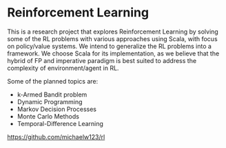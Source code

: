 # Reinforcement Learning
This is a research project that explores Reinforcement Learning by solving some of the RL problems with various approaches using Scala, with focus on policy/value systems. We intend to generalize the RL problems into a framework. We choose Scala for its implementation, as we believe that the hybrid of FP and imperative paradigm is best suited to address the complexity of environment/agent in RL.

Some of the planned topics are:
* k-Armed Bandit problem
* Dynamic Programming 
* Markov Decision Processes
* Monte Carlo Methods
* Temporal-Difference Learning


https://github.com/michaelw123/rl
